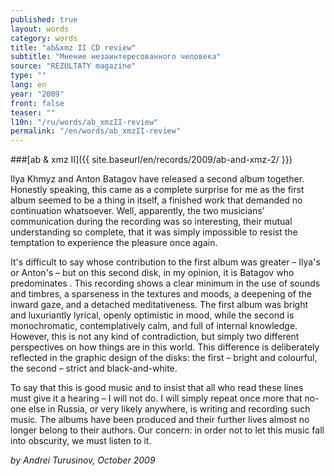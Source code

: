 ```yaml
---
published: true
layout: words
category: words
title: "ab&xmz II CD review"
subtitle: "Мнение незаинтересованного человека"
source: "REZULTATY magazine"
type: ""
lang: en
year: "2009"
front: false
teaser: ""
l10n: "/ru/words/ab_xmzII-review"
permalink: "/en/words/ab_xmzII-review"
---
```


###[ab & xmz II]({{ site.baseurl/en/records/2009/ab-and-xmz-2/ }})

Ilya Khmyz and Anton Batagov have released a second album together. Honestly speaking, this came as a complete surprise for me as the first album seemed to be a thing in itself, a finished work that demanded no continuation whatsoever. Well, apparently, the two musicians' communication during the recording was so interesting, their mutual understanding so complete, that it was simply impossible to resist the temptation to experience the pleasure once again.

It's difficult to say whose contribution to the first album was greater – Ilya's or Anton's – but on this second disk, in my opinion, it is Batagov who predominates . This recording shows a clear minimum in the use of sounds and timbres, a sparseness in the textures and moods, a deepening of the inward gaze, and a detached meditativeness. The first album was bright and luxuriantly lyrical, openly optimistic in mood, while the second is monochromatic, contemplatively calm, and full of internal knowledge. However, this is not any kind of contradiction, but simply two different perspectives on how things are in this world. This difference is deliberately reflected in the graphic design of the disks: the first – bright and colourful, the second – strict and black-and-white.

To say that this is good music and to insist that all who read these lines must give it a hearing – I will not do. I will simply repeat once more that no-one else in Russia, or very likely anywhere, is writing and recording such music. The albums have been produced and their further lives almost no longer belong to their authors. Our concern: in order not to let this music fall into obscurity, we must listen to it.

_by Andrei Turusinov, October 2009_